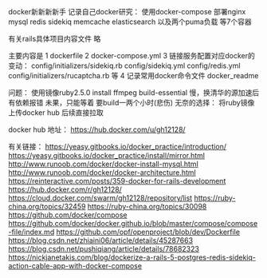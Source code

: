 docker新新新新手
记录自己docker研究：
使用docker-compose
部署nginx mysql redis sidekiq memcache elasticsearch 以及两个puma负载 等7个容器


有关rails具体项目内容文件   略

主要内容是
1 dockerfile
2 docker-compose.yml
3 链接服务配置对应docker的变动：
 config/initializers/sidekiq.rb
 config/sidekiq.yml
 config/redis.yml
 config/initializers/rucaptcha.rb
等
4 记录常用docker命令文件 docker_readme

问题：
使用镜像ruby2.5.0 install ffmpeg build-essential 慢，换清华的源加速后有依赖报错 未果，只能等着 要build一两个小时(悲伤)
无奈的选择：
将ruby镜像上传docker hub 后续直接拉取

docker hub 地址：
https://hub.docker.com/u/gh12128/

有关链接：
https://yeasy.gitbooks.io/docker_practice/introduction/
https://yeasy.gitbooks.io/docker_practice/install/mirror.html
http://www.runoob.com/docker/docker-install-mysql.html
http://www.runoob.com/docker/docker-architecture.html
https://reinteractive.com/posts/359-docker-for-rails-development
https://hub.docker.com/r/gh12128/
https://cloud.docker.com/swarm/gh12128/repository/list
https://ruby-china.org/topics/32459
https://ruby-china.org/topics/30098
https://github.com/docker/compose
https://github.com/docker/docker.github.io/blob/master/compose/compose-file/index.md
https://github.com/opf/openproject/blob/dev/Dockerfile
https://blog.csdn.net/zhiaini06/article/details/45287663
https://blog.csdn.net/pushiqiang/article/details/78682323
https://nickjanetakis.com/blog/dockerize-a-rails-5-postgres-redis-sidekiq-action-cable-app-with-docker-compose
